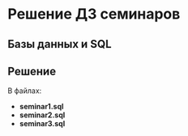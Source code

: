 ﻿# Решение ДЗ семинаров
## Базы данных и SQL

## Решение

В файлах:
- __seminar1.sql__
- __seminar2.sql__
- __seminar3.sql__

